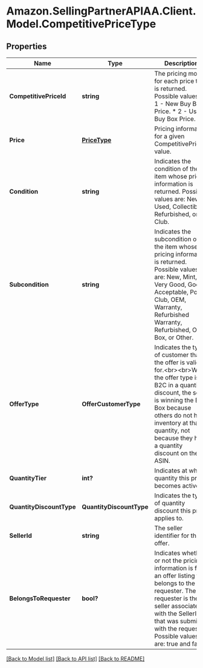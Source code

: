 # Amazon.SellingPartnerAPIAA.Client.Model.CompetitivePriceType
## Properties

Name | Type | Description | Notes
------------ | ------------- | ------------- | -------------
**CompetitivePriceId** | **string** | The pricing model for each price that is returned.  Possible values:  * 1 - New Buy Box Price. * 2 - Used Buy Box Price. | 
**Price** | [**PriceType**](PriceType.md) | Pricing information for a given CompetitivePriceId value. | 
**Condition** | **string** | Indicates the condition of the item whose pricing information is returned. Possible values are: New, Used, Collectible, Refurbished, or Club. | [optional] 
**Subcondition** | **string** | Indicates the subcondition of the item whose pricing information is returned. Possible values are: New, Mint, Very Good, Good, Acceptable, Poor, Club, OEM, Warranty, Refurbished Warranty, Refurbished, Open Box, or Other. | [optional] 
**OfferType** | **OfferCustomerType** | Indicates the type of customer that the offer is valid for.&lt;br&gt;&lt;br&gt;When the offer type is B2C in a quantity discount, the seller is winning the Buy Box because others do not have inventory at that quantity, not because they have a quantity discount on the ASIN. | [optional] 
**QuantityTier** | **int?** | Indicates at what quantity this price becomes active. | [optional] 
**QuantityDiscountType** | **QuantityDiscountType** | Indicates the type of quantity discount this price applies to. | [optional] 
**SellerId** | **string** | The seller identifier for the offer. | [optional] 
**BelongsToRequester** | **bool?** |  Indicates whether or not the pricing information is for an offer listing that belongs to the requester. The requester is the seller associated with the SellerId that was submitted with the request. Possible values are: true and false. | [optional] 

[[Back to Model list]](../README.md#documentation-for-models) [[Back to API list]](../README.md#documentation-for-api-endpoints) [[Back to README]](../README.md)

